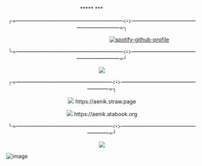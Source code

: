    <p align="center">***** ***
‎ ‎ ‎ ‎ ‎ ‎ ‎ 
‎ ‎ ‎ ‎ ‎ ‎ ‎ 
<p align="center">
┌⌯━━━━━━━━━━━━━━━━━━━━⊰⍣⊱━━━━━━━━━━━━━━━━━━━━⌯┐
 
‎ ‎ ‎ ‎ ‎ ‎ ‎ ‎ ‎ ‎ ‎ ‎ ‎ ‎ ‎ ‎ ‎ ‎ ‎ ‎ ‎ ‎ ‎ ‎ ‎ ‎ ‎ ‎ ‎ ‎ ‎ ‎‎ ‎ ‎ ‎ ‎ ‎ ‎ ‎ ‎ ‎ ‎ ‎ ‎ ‎ ‎ ‎ ‎ ‎ ‎ ‎ ‎ ‎ ‎‎ ‎ ‎ ‎ ‎ ‎  ‎ ‎ ‎ ‎ ‎ ‎ ‎ ‎ ‎ ‎ [![spotify-github-profile](https://spotify-github-profile.kittinanx.com/api/view?uid=gzfndyjpq53ifscfao912m1bf&cover_image=true&theme=natemoo-re&show_offline=true&background_color=121212&interchange=true&bar_color=ffffff&bar_color_cover=false)](https://github.com/kittinan/spotify-github-profile)

 <p align="center">
└⌯━━━━━━━━━━━━━━━━━━━━⊰⍣⊱━━━━━━━━━━━━━━━━━━━━⌯┘
  <p align="center">
<img src="https://gifcity.carrd.co/assets/images/gallery12/3e9c6395.gif?v=26dffab5">
   
<p align="center">
┌⌯━━━━━━━━━━━━━━━━━━⊰⍣⊱━━━━━━━━━━━━━━━━━━⌯┐

<p align="center">
<img src="https://pixelsafari.neocities.org/favicon/horror/skull6.gif"> https://aenik.straw.page
 <p align="center">
<img src="https://pixelsafari.neocities.org/favicon/horror/skull6.gif"> https://aenik.atabook.org


  
 <p align="center">
└⌯━━━━━━━━━━━━━━━━━━⊰⍣⊱━━━━━━━━━━━━━━━━━━⌯┘








<p align="center">  
 <img src="[https://cdn.discordapp.com/attachments/1308192341055504384/1328482455912452146/image.png?ex=6786dd33&is=67858bb3&hm=cb6d3eb1367a1ef11f9353867c1cb2be850bd7a7e60f7c00307d97326eb9f102&](https://camo.githubusercontent.com/fdfa187a52c811e25a221cc36dd20441954dcbcdbde61ad331d33f3c8ae56765/68747470733a2f2f63646e2e646973636f72646170702e636f6d2f6174746163686d656e74732f313330383139323334313035353530343338342f313332383438323435353931323435323134362f696d6167652e706e673f65783d36373836646433332669733d363738353862623326686d3d6362366433656231333637613165663131663933353338363763316362326265383530626437613765363066376330303330376439373332366562396631303226)">

![image](https://github.com/user-attachments/assets/d7da55c1-8098-45ae-aa79-d9e13eb61ae0)

<p align="center">







 
